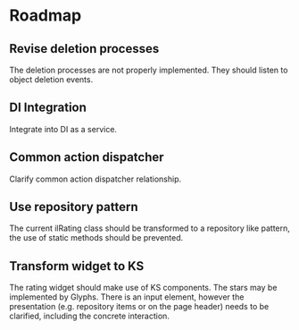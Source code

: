 # Roadmap

## Revise deletion processes

The deletion processes are not properly implemented. They should listen to object deletion events.

## DI Integration

Integrate into DI as a service.

## Common action dispatcher

Clarify common action dispatcher relationship.

## Use repository pattern

The current ilRating class should be transformed to a repository like pattern, the use of static methods should be prevented.

## Transform widget to KS

The rating widget should make use of KS components. The stars may be implemented by Glyphs. There is an input element, however the presentation (e.g. repository items or on the page header) needs to be clarified, including the concrete interaction.
